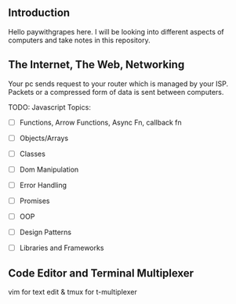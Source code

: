 ## Introduction 
Hello paywithgrapes here. I will be looking into different aspects of computers and take notes in this repository.

## The Internet, The Web, Networking 
Your pc sends request to your router which is managed by your ISP. Packets or a compressed form of data is sent between computers. 

TODO: Javascript Topics: 

- [  ] Functions, Arrow Functions, Async Fn, 
    callback fn
- [  ] Objects/Arrays
- [  ] Classes
- [  ] Dom Manipulation
- [  ] Error Handling 
- [  ] Promises
- [  ] OOP
- [  ] Design Patterns
- [  ] Libraries and Frameworks


## Code Editor and Terminal Multiplexer
vim for text edit & tmux for t-multiplexer


